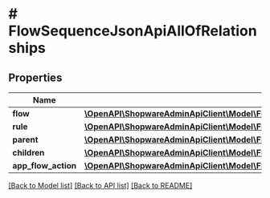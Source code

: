 # # FlowSequenceJsonApiAllOfRelationships

## Properties

Name | Type | Description | Notes
------------ | ------------- | ------------- | -------------
**flow** | [**\OpenAPI\ShopwareAdminApiClient\Model\FlowSequenceJsonApiAllOfRelationshipsFlow**](FlowSequenceJsonApiAllOfRelationshipsFlow.md) |  | [optional]
**rule** | [**\OpenAPI\ShopwareAdminApiClient\Model\FlowSequenceJsonApiAllOfRelationshipsRule**](FlowSequenceJsonApiAllOfRelationshipsRule.md) |  | [optional]
**parent** | [**\OpenAPI\ShopwareAdminApiClient\Model\FlowSequenceJsonApiAllOfRelationshipsParent**](FlowSequenceJsonApiAllOfRelationshipsParent.md) |  | [optional]
**children** | [**\OpenAPI\ShopwareAdminApiClient\Model\FlowSequenceJsonApiAllOfRelationshipsChildren**](FlowSequenceJsonApiAllOfRelationshipsChildren.md) |  | [optional]
**app_flow_action** | [**\OpenAPI\ShopwareAdminApiClient\Model\FlowSequenceJsonApiAllOfRelationshipsAppFlowAction**](FlowSequenceJsonApiAllOfRelationshipsAppFlowAction.md) |  | [optional]

[[Back to Model list]](../../README.md#models) [[Back to API list]](../../README.md#endpoints) [[Back to README]](../../README.md)

